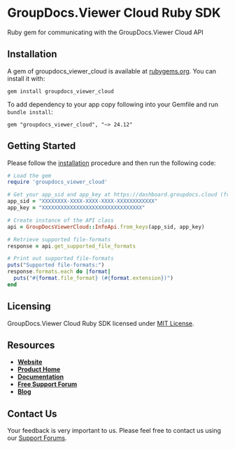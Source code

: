# GroupDocs.Viewer Cloud Ruby SDK
Ruby gem for communicating with the GroupDocs.Viewer Cloud API

## Installation

A gem of groupdocs_viewer_cloud is available at [rubygems.org](https://rubygems.org). You can install it with:

```shell
gem install groupdocs_viewer_cloud
```    

To add dependency to your app copy following into your Gemfile and run `bundle install`:

```
gem "groupdocs_viewer_cloud", "~> 24.12"
```

## Getting Started

Please follow the [installation](#installation) procedure and then run the following code:
```ruby
# Load the gem
require 'groupdocs_viewer_cloud'

# Get your app_sid and app_key at https://dashboard.groupdocs.cloud (free registration is required).
app_sid = "XXXXXXXX-XXXX-XXXX-XXXX-XXXXXXXXXXXX"
app_key = "XXXXXXXXXXXXXXXXXXXXXXXXXXXXXXXX"

# Create instance of the API class
api = GroupDocsViewerCloud::InfoApi.from_keys(app_sid, app_key)

# Retrieve supported file-formats
response = api.get_supported_file_formats

# Print out supported file-formats
puts("Supported file-formats:")
response.formats.each do |format|
  puts("#{format.file_format} (#{format.extension})") 
end
```

## Licensing
GroupDocs.Viewer Cloud Ruby SDK licensed under [MIT License](LICENSE).

## Resources
+ [**Website**](https://www.groupdocs.cloud)
+ [**Product Home**](https://products.groupdocs.cloud/viewer)
+ [**Documentation**](https://docs.groupdocs.cloud/display/viewercloud/Home)
+ [**Free Support Forum**](https://forum.groupdocs.cloud/c/viewer)
+ [**Blog**](https://blog.groupdocs.cloud/category/viewer)

## Contact Us
Your feedback is very important to us. Please feel free to contact us using our [Support Forums](https://forum.groupdocs.cloud/c/viewer).